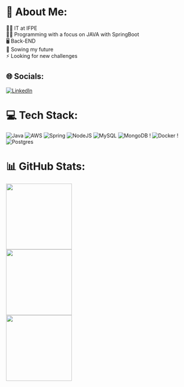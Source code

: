 # 💫 About Me:
👨‍🎓 IT at IFPE<br>👨‍💻 Programming with a focus on JAVA with SpringBoot<br>🖥️ Back-END<br>🌱 Sowing my future<br>⚡ Looking for new challenges


## 🌐 Socials:
[![LinkedIn](https://img.shields.io/badge/LinkedIn-%230077B5.svg?logo=linkedin&logoColor=white)](https://linkedin.com/in/daviferreiralima) 

# 💻 Tech Stack:
![Java](https://img.shields.io/badge/java-%23ED8B00.svg?style=for-the-badge&logo=java&logoColor=white)   ![AWS](https://img.shields.io/badge/AWS-%23FF9900.svg?style=for-the-badge&logo=amazon-aws&logoColor=white)  ![Spring](https://img.shields.io/badge/spring-%236DB33F.svg?style=for-the-badge&logo=spring&logoColor=white) ![NodeJS](https://img.shields.io/badge/node.js-6DA55F?style=for-the-badge&logo=node.js&logoColor=white)   ![MySQL](https://img.shields.io/badge/mysql-%2300f.svg?style=for-the-badge&logo=mysql&logoColor=white) ![MongoDB](https://img.shields.io/badge/MongoDB-%234ea94b.svg?style=for-the-badge&logo=mongodb&logoColor=white) ! ![Docker](https://img.shields.io/badge/docker-%230db7ed.svg?style=for-the-badge&logo=docker&logoColor=white) ! ![Postgres](https://img.shields.io/badge/postgres-%23316192.svg?style=for-the-badge&logo=postgresql&logoColor=white) 	
# 📊 GitHub Stats:

<div>
  <a href="https://github.com/DaviFerreiraLima">
  <img height="180em" src="https://github-readme-stats.vercel.app/api?username=DaviFerreiraLima&show_icons=true&theme=dracula&include_all_commits=true&count_private=true"/> <br>
   <img height="180em" src="https://github-readme-streak-stats.herokuapp.com/?user=DaviFerreiraLima&theme=dracula&hide_border=false"/> <br>
  <img height="180em" src="https://github-readme-stats.vercel.app/api/top-langs/?username=DaviFerreiraLima&layout=compact&langs_count=7&theme=dracula"/>
</div>
  

  



